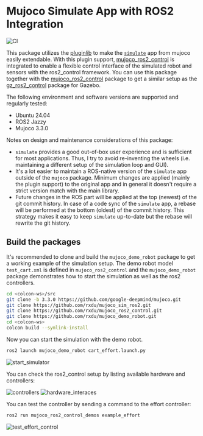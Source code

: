 # Mujoco Simulate App with ROS2 Integration

![CI](https://github.com/rxdu/mujoco_sim_ros2/actions/workflows/default.yaml/badge.svg)

This package utilizes the [pluginlib](https://github.com/ros/pluginlib) to make the [`simulate`](https://github.com/google-deepmind/mujoco/tree/main/simulate) app from mujoco easily extendable. With this plugin support, [mujoco_ros2_control](https://github.com/rxdu/mujoco_ros2_control) is integrated to enable a flexible control interface of the simulated robot and sensors with the ros2_control framework. You can use this package together with the [mujoco_ros2_control](https://github.com/rxdu/mujoco_ros2_control) package to get a similar setup as the [gz_ros2_control](https://github.com/ros-controls/gz_ros2_control) package for Gazebo.

The following environment and software versions are supported and regularly tested:

* Ubuntu 24.04
* ROS2 Jazzy
* Mujoco 3.3.0

Notes on design and maintenance considerations of this package:

* `simulate` provides a good out-of-box user experience and is sufficient for most applications. Thus, I try to avoid re-inventing the wheels (i.e. maintaining a different setup of the simulation loop and GUI).
* It's a lot easier to maintain a ROS-native version of the `simulate` app outside of the `mujoco` package. Minimum changes are applied (mainly the plugin support) to the original app and in general it doesn't require a strict version match with the main library.
* Future changes in the ROS part will be applied at the top (newest) of the git commit history. In case of a code sync of the `simulate` app, a rebase will be performed at the bottom (oldest) of the commit history. This strategy makes it easy to keep `simulate` up-to-date but the rebase will rewrite the git history. 

## Build the packages

It's recommended to clone and build the `mujoco_demo_robot` package to get a working example of the simulation setup.
The demo robot model `test_cart.xml` is defined in `mujoco_ros2_control` and the `mujoco_demo_robot` package
demonstrates how to start the simulation as well as the ros2 controllers.

```bash
cd <colcon-ws>/src
git clone -b 3.3.0 https://github.com/google-deepmind/mujoco.git
git clone https://github.com/rxdu/mujoco_sim_ros2.git
git clone https://github.com/rxdu/mujoco_ros2_control.git
git clone https://github.com/rxdu/mujoco_demo_robot.git
cd <colcon-ws>
colcon build --symlink-install
```

Now you can start the simulation with the demo robot.

```bash
ros2 launch mujoco_demo_robot cart_effort.launch.py
```

![start_simulator](docs/cart_effort.png)

You can check the ros2_control setup by listing available hardware and controllers:

![controllers](docs/controllers.png)
![hardware_interaces](docs/hardware_interface.png)

You can test the controller by sending a command to the effort controller:

```bash
ros2 run mujoco_ros2_control_demos example_effort
```

![test_effort_control](docs/test_effort_control.gif)

